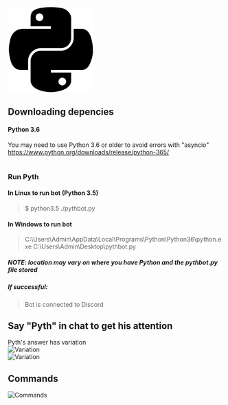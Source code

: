 ![Variation](https://raw.githubusercontent.com/lud0-0/pythbot/master/pythlogo.png) 

## Downloading depencies
#### Python 3.6 
You may need to use Python 3.6 or older to avoid errors with "asyncio"
https://www.python.org/downloads/release/python-365/
#


### Run Pyth 
#### In Linux to run bot (Python 3.5)
> $ python3.5 ./pythbot.py
#### In Windows to run bot 
> C:\Users\Admin\AppData\Local\Programs\Python\Python36\python.exe C:\Users\Admin\Desktop\pythbot.py  
##### NOTE: location may vary on where you have Python and the pythbot.py file stored
##### If successful:  
> Bot is connected to Discord
###
##  
##  
## Say "Pyth" in chat to get his attention
Pyth's answer has variation  
![Variation](https://raw.githubusercontent.com/ludzero/pythbot1/master/vary1.png)  
![Variation](https://raw.githubusercontent.com/ludzero/pythbot1/master/vary2.jpg)
## Commands
![Commands](https://raw.githubusercontent.com/ludzero/pythbot1/master/commandspyth.PNG)
